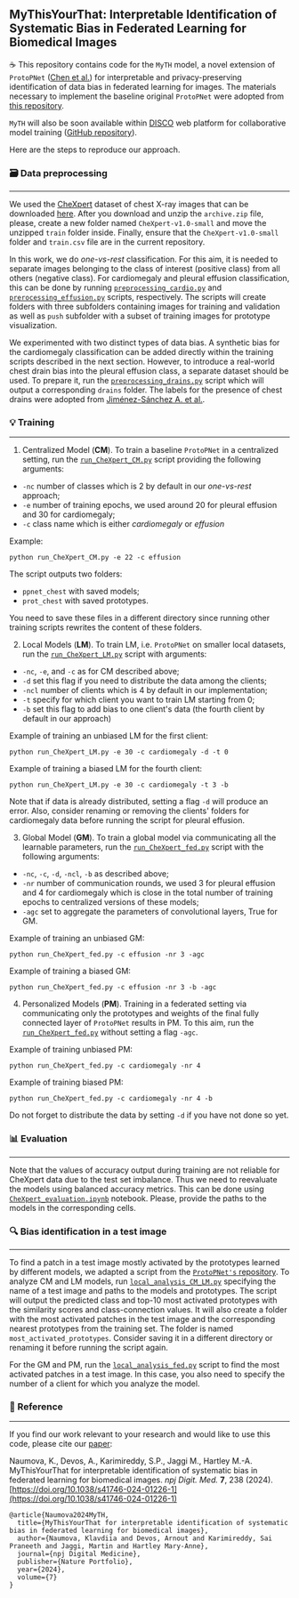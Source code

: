 ## MyThisYourThat: Interpretable Identification of Systematic Bias in Federated Learning for Biomedical Images

☕ This repository contains code for the `MyTH` model, a novel extension of `ProtoPNet` ([Chen et al.](https://arxiv.org/abs/1806.10574)) for interpretable and privacy-preserving identification of data bias in federated learning for images. The materials necessary to implement the baseline original `ProtoPNet` were adopted from [this repository](https://github.com/cfchen-duke/ProtoPNet).

`MyTH` will also be soon available within [DISCO](https://discolab.ai/#/) web platform for collaborative model training ([GitHub repository](https://github.com/klavdiiaN/disco/tree/ppnet/discojs/src/models/ppnet)).

Here are the steps to reproduce our approach.

### 🗃️ Data preprocessing
______________________
We used the [CheXpert](https://stanfordmlgroup.github.io/competitions/chexpert/) dataset of chest X-ray images that can be downloaded [here](https://www.kaggle.com/datasets/ashery/chexpert). After you download and unzip the `archive.zip` file, please, create a new folder named `CheXpert-v1.0-small` and move the unzipped `train` folder inside. Finally, ensure that the `CheXpert-v1.0-small` folder and `train.csv` file are in the current repository.

In this work, we do *one-vs-rest* classification. For this aim, it is needed to separate images belonging to the class of interest (positive class) from all others (negative class). For cardiomegaly and pleural effusion classification, this can be done by running [`preprocessing_cardio.py`](preprocessing_cardio.py) and [`prerocessing_effusion.py`](preprocessing_effusion.py) scripts, respectively. The scripts will create folders with three subfolders containing images for training and validation as well as `push` subfolder with a subset of training images for prototype visualization.

We experimented with two distinct types of data bias. A synthetic bias for the cardiomegaly classification can be added directly within the training scripts described in the next section. However, to introduce a real-world chest drain bias into the pleural effusion class, a separate dataset should be used. To prepare it, run the [`preprocessing_drains.py`](preprocessing_drains.py) script which will output a corresponding `drains` folder. The labels for the presence of chest drains were adopted from [Jiménez-Sánchez A. et al.](https://arxiv.org/abs/2211.04279).

### 💡 Training
____________________________________
1. Centralized Model (**CM**). To train a baseline `ProtoPNet` in a centralized setting, run the [`run_CheXpert_CM.py`](run_CheXpert_CM.py) script providing the following arguments: 
- `-nc` number of classes which is 2 by default in our *one-vs-rest* approach;
- `-e` number of training epochs, we used around 20 for pleural effusion and 30 for cardiomegaly;
- `-c` class name which is either *cardiomegaly* or *effusion*

Example:
```
python run_CheXpert_CM.py -e 22 -c effusion
```
The script outputs two folders:
- `ppnet_chest` with saved models;
- `prot_chest` with saved prototypes.

You need to save these files in a different directory since running other training scripts rewrites the content of these folders.

2. Local Models (**LM**). To train LM, i.e. `ProtoPNet` on smaller local datasets, run the [`run_CheXpert_LM.py`](run_CheXpert_LM.py) script with arguments:
- `-nc`, `-e`, and `-c` as for CM described above;
- `-d` set this flag if you need to distribute the data among the clients;
- `-ncl` number of clients which is 4 by default in our implementation;
- `-t` specify for which client you want to train LM starting from 0;
- `-b` set this flag to add bias to one client's data (the fourth client by default in our approach)

Example of training an unbiased LM for the first client:
```
python run_CheXpert_LM.py -e 30 -c cardiomegaly -d -t 0
```

Example of training a biased LM for the fourth client:
```
python run_CheXpert_LM.py -e 30 -c cardiomegaly -t 3 -b
```
Note that if data is already distributed, setting a flag `-d` will produce an error. Also, consider renaming or removing the clients' folders for cardiomegaly data before running the script for pleural effusion.

3. Global Model (**GM**). To train a global model via communicating all the learnable parameters, run the [`run_CheXpert_fed.py`](run_CheXpert_fed.py) script with the following arguments:
- `-nc`, `-c`, `-d`, `-ncl`, `-b` as described above;
- `-nr` number of communication rounds, we used 3 for pleural effusion and 4 for cardiomegaly which is close in the total number of training epochs to centralized versions of these models;
- `-agc` set to aggregate the parameters of convolutional layers, True for GM.

Example of training an unbiased GM:
```
python run_CheXpert_fed.py -c effusion -nr 3 -agc
```

Example of training a biased GM:
```
python run_CheXpert_fed.py -c effusion -nr 3 -b -agc
```

4. Personalized Models (**PM**). Training in a federated setting via communicating only the prototypes and weights of the final fully connected layer of `ProtoPNet` results in PM. To this aim, run the [`run_CheXpert_fed.py`](run_CheXpert_fed.py) without setting a flag `-agc`.

Example of training unbiased PM:
```
python run_CheXpert_fed.py -c cardiomegaly -nr 4
```

Example of training biased PM:
```
python run_CheXpert_fed.py -c cardiomegaly -nr 4 -b
```

Do not forget to distribute the data by setting `-d` if you have not done so yet.

### 📊 Evaluation
_____________________________
Note that the values of accuracy output during training are not reliable for CheXpert data due to the test set imbalance. Thus we need to reevaluate the models using balanced accuracy metrics. This can be done using [`CheXpert_evaluation.ipynb`](CheXpert_evaluation.ipynb) notebook. Please, provide the paths to the models in the corresponding cells.

### 🔍 Bias identification in a test image
_________________________________
To find a patch in a test image mostly activated by the prototypes learned by different models, we adapted a script from the [`ProtoPNet's` repository](https://github.com/cfchen-duke/ProtoPNet). To analyze CM and LM models, run [`local_analysis_CM_LM.py`](local_analysis_CM_LM.py) specifying the name of a test image and paths to the models and prototypes. The script will output the predicted class and top-10 most activated prototypes with the similarity scores and class-connection values. It will also create a folder with the most activated patches in the test image and the corresponding nearest prototypes from the training set. The folder is named `most_activated_prototypes`. Consider saving it in a different directory or renaming it before running the script again.

For the GM and PM, run the [`local_analysis_fed.py`](local_analysis_fed.py) script to find the most activated patches in a test image. In this case, you also need to specify the number of a client for which you analyze the model.

### 🔗 Reference
_____________________________
If you find our work relevant to your research and would like to use this code, please cite our [paper](https://www.nature.com/articles/s41746-024-01226-1):

Naumova, K., Devos, A., Karimireddy, S.P., Jaggi M., Hartley M.-A. MyThisYourThat for interpretable identification of systematic bias in federated learning for biomedical images. *npj Digit. Med.* **7**, 238 (2024). [https://doi.org/10.1038/s41746-024-01226-1](https://doi.org/10.1038/s41746-024-01226-1)

```
@article{Naumova2024MyTH,
  title={MyThisYourThat for interpretable identification of systematic bias in federated learning for biomedical images},
  author={Naumova, Klavdiia and Devos, Arnout and Karimireddy, Sai Praneeth and Jaggi, Martin and Hartley Mary-Anne},
  journal={npj Digital Medicine},
  publisher={Nature Portfolio},
  year={2024},
  volume={7}
}
```